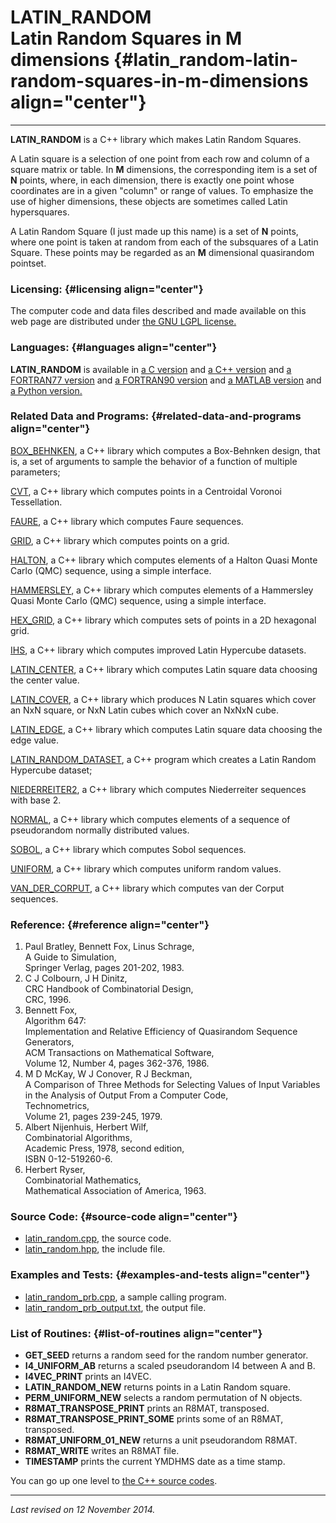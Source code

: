 LATIN\_RANDOM\
Latin Random Squares in M dimensions {#latin_random-latin-random-squares-in-m-dimensions align="center"}
====================================

------------------------------------------------------------------------

**LATIN\_RANDOM** is a C++ library which makes Latin Random Squares.

A Latin square is a selection of one point from each row and column of a
square matrix or table. In **M** dimensions, the corresponding item is a
set of **N** points, where, in each dimension, there is exactly one
point whose coordinates are in a given "column" or range of values. To
emphasize the use of higher dimensions, these objects are sometimes
called Latin hypersquares.

A Latin Random Square (I just made up this name) is a set of **N**
points, where one point is taken at random from each of the subsquares
of a Latin Square. These points may be regarded as an **M** dimensional
quasirandom pointset.

### Licensing: {#licensing align="center"}

The computer code and data files described and made available on this
web page are distributed under [the GNU LGPL
license.](../../txt/gnu_lgpl.txt)

### Languages: {#languages align="center"}

**LATIN\_RANDOM** is available in [a C
version](../../c_src/latin_random/latin_random.html) and [a C++
version](../../cpp_src/latin_random/latin_random.html) and [a FORTRAN77
version](../../f77_src/latin_random/latin_random.html) and [a FORTRAN90
version](../../f_src/latin_random/latin_random.html) and [a MATLAB
version](../../m_src/latin_random/latin_random.html) and [a Python
version.](../../py_src/latin_random/latin_random.html)

### Related Data and Programs: {#related-data-and-programs align="center"}

[BOX\_BEHNKEN](../../cpp_src/box_behnken/box_behnken.html), a C++
library which computes a Box-Behnken design, that is, a set of arguments
to sample the behavior of a function of multiple parameters;

[CVT](../../cpp_src/cvt/cvt.html), a C++ library which computes points
in a Centroidal Voronoi Tessellation.

[FAURE](../../cpp_src/faure/faure.html), a C++ library which computes
Faure sequences.

[GRID](../../cpp_src/grid/grid.html), a C++ library which computes
points on a grid.

[HALTON](../../cpp_src/halton/halton.html), a C++ library which computes
elements of a Halton Quasi Monte Carlo (QMC) sequence, using a simple
interface.

[HAMMERSLEY](../../cpp_src/hammersley/hammersley.html), a C++ library
which computes elements of a Hammersley Quasi Monte Carlo (QMC)
sequence, using a simple interface.

[HEX\_GRID](../../cpp_src/hex_grid/hex_grid.html), a C++ library which
computes sets of points in a 2D hexagonal grid.

[IHS](../../cpp_src/ihs/ihs.html), a C++ library which computes improved
Latin Hypercube datasets.

[LATIN\_CENTER](../../cpp_src/latin_center/latin_center.html), a C++
library which computes Latin square data choosing the center value.

[LATIN\_COVER](../../cpp_src/latin_cover/latin_cover.html), a C++
library which produces N Latin squares which cover an NxN square, or NxN
Latin cubes which cover an NxNxN cube.

[LATIN\_EDGE](../../cpp_src/latin_edge/latin_edge.html), a C++ library
which computes Latin square data choosing the edge value.

[LATIN\_RANDOM\_DATASET](../../cpp_src/latin_random_dataset/latin_random_dataset.html),
a C++ program which creates a Latin Random Hypercube dataset;

[NIEDERREITER2](../../cpp_src/niederreiter2/niederreiter2.html), a C++
library which computes Niederreiter sequences with base 2.

[NORMAL](../../cpp_src/normal/normal.html), a C++ library which computes
elements of a sequence of pseudorandom normally distributed values.

[SOBOL](../../cpp_src/sobol/sobol.html), a C++ library which computes
Sobol sequences.

[UNIFORM](../../cpp_src/uniform/uniform.html), a C++ library which
computes uniform random values.

[VAN\_DER\_CORPUT](../../cpp_src/van_der_corput/van_der_corput.html), a
C++ library which computes van der Corput sequences.

### Reference: {#reference align="center"}

1.  Paul Bratley, Bennett Fox, Linus Schrage,\
    A Guide to Simulation,\
    Springer Verlag, pages 201-202, 1983.
2.  C J Colbourn, J H Dinitz,\
    CRC Handbook of Combinatorial Design,\
    CRC, 1996.
3.  Bennett Fox,\
    Algorithm 647:\
    Implementation and Relative Efficiency of Quasirandom Sequence
    Generators,\
    ACM Transactions on Mathematical Software,\
    Volume 12, Number 4, pages 362-376, 1986.
4.  M D McKay, W J Conover, R J Beckman,\
    A Comparison of Three Methods for Selecting Values of Input
    Variables in the Analysis of Output From a Computer Code,\
    Technometrics,\
    Volume 21, pages 239-245, 1979.
5.  Albert Nijenhuis, Herbert Wilf,\
    Combinatorial Algorithms,\
    Academic Press, 1978, second edition,\
    ISBN 0-12-519260-6.
6.  Herbert Ryser,\
    Combinatorial Mathematics,\
    Mathematical Association of America, 1963.

### Source Code: {#source-code align="center"}

-   [latin\_random.cpp](latin_random.cpp), the source code.
-   [latin\_random.hpp](latin_random.hpp), the include file.

### Examples and Tests: {#examples-and-tests align="center"}

-   [latin\_random\_prb.cpp](latin_random_prb.cpp), a sample calling
    program.
-   [latin\_random\_prb\_output.txt](latin_random_prb_output.txt), the
    output file.

### List of Routines: {#list-of-routines align="center"}

-   **GET\_SEED** returns a random seed for the random number generator.
-   **I4\_UNIFORM\_AB** returns a scaled pseudorandom I4 between A
    and B.
-   **I4VEC\_PRINT** prints an I4VEC.
-   **LATIN\_RANDOM\_NEW** returns points in a Latin Random square.
-   **PERM\_UNIFORM\_NEW** selects a random permutation of N objects.
-   **R8MAT\_TRANSPOSE\_PRINT** prints an R8MAT, transposed.
-   **R8MAT\_TRANSPOSE\_PRINT\_SOME** prints some of an R8MAT,
    transposed.
-   **R8MAT\_UNIFORM\_01\_NEW** returns a unit pseudorandom R8MAT.
-   **R8MAT\_WRITE** writes an R8MAT file.
-   **TIMESTAMP** prints the current YMDHMS date as a time stamp.

You can go up one level to [the C++ source codes](../cpp_src.html).

------------------------------------------------------------------------

*Last revised on 12 November 2014.*
